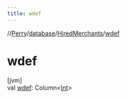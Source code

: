 ```yaml
---
title: wdef
---
```

//[Perry](../../../index.html)/[database](../index.html)/[HiredMerchants](index.html)/[wdef](wdef.html)



# wdef



[jvm]\
val [wdef](wdef.html): Column&lt;[Int](https://kotlinlang.org/api/latest/jvm/stdlib/kotlin/-int/index.html)&gt;




